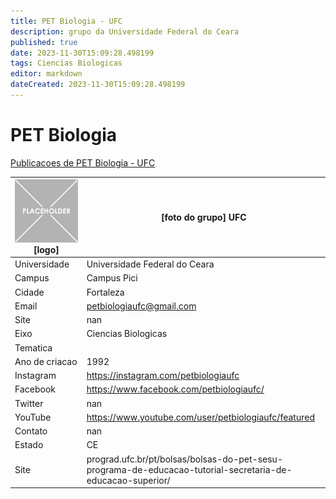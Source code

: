 ```yaml
---
title: PET Biologia - UFC
description: grupo da Universidade Federal do Ceara
published: true
date: 2023-11-30T15:09:28.498199
tags: Ciencias Biologicas
editor: markdown
dateCreated: 2023-11-30T15:09:28.498199
---
```


# PET Biologia

[Publicacoes de PET Biologia - UFC](/atividade/40PETBiologiaUFC/feed.md)

| ![placeholder.png](/placeholder.png) [logo] | [foto do grupo] UFC         |
| ------------------------------------------- | ------------------------------------------------- |
| Universidade                                | Universidade Federal do Ceara      |
| Campus                                      | Campus Pici            |
| Cidade                                      | Fortaleza             |
| Email                                       | petbiologiaufc@gmail.com             |
| Site                                        | nan              |
| Eixo                                        | Ciencias Biologicas              |
| Tematica                                    |           |
| Ano de criacao                              | 1992        |
| Instagram                                   | https://instagram.com/petbiologiaufc         |
| Facebook                                    | https://www.facebook.com/petbiologiaufc/          |
| Twitter                                     | nan           |
| YouTube                                     | https://www.youtube.com/user/petbiologiaufc/featured           |
| Contato                                     | nan         |
| Estado                                      |  CE            |
| Site                                        | prograd.ufc.br/pt/bolsas/bolsas-do-pet-sesu-programa-de-educacao-tutorial-secretaria-de-educacao-superior/ |
